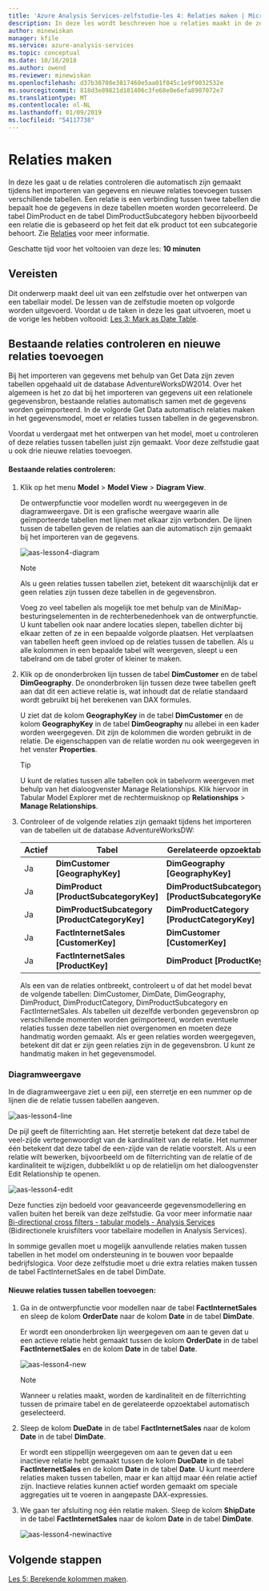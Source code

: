 ```yaml
---
title: 'Azure Analysis Services-zelfstudie-les 4: Relaties maken | Microsoft Docs'
description: In deze les wordt beschreven hoe u relaties maakt in de zelfstudie over Azure Analysis Services.
author: minewiskan
manager: kfile
ms.service: azure-analysis-services
ms.topic: conceptual
ms.date: 10/18/2018
ms.author: owend
ms.reviewer: minewiskan
ms.openlocfilehash: d37b30708e3817460e5aa01f045c1e9f9032532e
ms.sourcegitcommit: 818d3e89821d101406c3fe68e0e6efa8907072e7
ms.translationtype: MT
ms.contentlocale: nl-NL
ms.lasthandoff: 01/09/2019
ms.locfileid: "54117738"
---
```

# <a name="create-relationships"></a>Relaties maken

In deze les gaat u de relaties controleren die automatisch zijn gemaakt tijdens het importeren van gegevens en nieuwe relaties toevoegen tussen verschillende tabellen. Een relatie is een verbinding tussen twee tabellen die bepaalt hoe de gegevens in deze tabellen moeten worden gecorreleerd. De tabel DimProduct en de tabel DimProductSubcategory hebben bijvoorbeeld een relatie die is gebaseerd op het feit dat elk product tot een subcategorie behoort. Zie [Relaties](https://docs.microsoft.com/sql/analysis-services/tabular-models/relationships-ssas-tabular) voor meer informatie.
  
Geschatte tijd voor het voltooien van deze les: **10 minuten**  
  
## <a name="prerequisites"></a>Vereisten  
Dit onderwerp maakt deel uit van een zelfstudie over het ontwerpen van een tabellair model. De lessen van de zelfstudie moeten op volgorde worden uitgevoerd. Voordat u de taken in deze les gaat uitvoeren, moet u de vorige les hebben voltooid: [Les 3: Mark as Date Table](../tutorials/aas-lesson-3-mark-as-date-table.md). 
  
## <a name="review-existing-relationships-and-add-new-relationships"></a>Bestaande relaties controleren en nieuwe relaties toevoegen  
Bij het importeren van gegevens met behulp van Get Data zijn zeven tabellen opgehaald uit de database AdventureWorksDW2014. Over het algemeen is het zo dat bij het importeren van gegevens uit een relationele gegevensbron, bestaande relaties automatisch samen met de gegevens worden geïmporteerd. In de volgorde Get Data automatisch relaties maken in het gegevensmodel, moet er relaties tussen tabellen in de gegevensbron.

Voordat u verdergaat met het ontwerpen van het model, moet u controleren of deze relaties tussen tabellen juist zijn gemaakt. Voor deze zelfstudie gaat u ook drie nieuwe relaties toevoegen.  

  
#### <a name="to-review-existing-relationships"></a>Bestaande relaties controleren:  
  
1.  Klik op het menu **Model** > **Model View** > **Diagram View**.  

    De ontwerpfunctie voor modellen wordt nu weergegeven in de diagramweergave. Dit is een grafische weergave waarin alle geïmporteerde tabellen met lijnen met elkaar zijn verbonden. De lijnen tussen de tabellen geven de relaties aan die automatisch zijn gemaakt bij het importeren van de gegevens.
    
    ![aas-lesson4-diagram](../tutorials/media/aas-lesson4-diagram.png)
  
    > [!NOTE]
    > Als u geen relaties tussen tabellen ziet, betekent dit waarschijnlijk dat er geen relaties zijn tussen deze tabellen in de gegevensbron.

    Voeg zo veel tabellen als mogelijk toe met behulp van de MiniMap-besturingselementen in de rechterbenedenhoek van de ontwerpfunctie. U kunt tabellen ook naar andere locaties slepen, tabellen dichter bij elkaar zetten of ze in een bepaalde volgorde plaatsen. Het verplaatsen van tabellen heeft geen invloed op de relaties tussen de tabellen. Als u alle kolommen in een bepaalde tabel wilt weergeven, sleept u een tabelrand om de tabel groter of kleiner te maken.  
  
2.  Klik op de ononderbroken lijn tussen de tabel **DimCustomer** en de tabel **DimGeography**. De ononderbroken lijn tussen deze twee tabellen geeft aan dat dit een actieve relatie is, wat inhoudt dat de relatie standaard wordt gebruikt bij het berekenen van DAX formules.  
  
    U ziet dat de kolom **GeographyKey** in de tabel **DimCustomer** en de kolom **GeographyKey** in de tabel **DimGeography** nu allebei in een kader worden weergegeven. Dit zijn de kolommen die worden gebruikt in de relatie. De eigenschappen van de relatie worden nu ook weergegeven in het venster **Properties**.  
  
    > [!TIP]  
    > U kunt de relaties tussen alle tabellen ook in tabelvorm weergeven met behulp van het dialoogvenster Manage Relationships. Klik hiervoor in Tabular Model Explorer met de rechtermuisknop op **Relationships** > **Manage Relationships**.
  
3.  Controleer of de volgende relaties zijn gemaakt tijdens het importeren van de tabellen uit de database AdventureWorksDW:  
  
    |Actief|Tabel|Gerelateerde opzoektabel|  
    |----------|---------|------------------------|  
    |Ja|**DimCustomer [GeographyKey]**|**DimGeography [GeographyKey]**|  
    |Ja|**DimProduct [ProductSubcategoryKey]**|**DimProductSubcategory [ProductSubcategoryKey]**|  
    |Ja|**DimProductSubcategory [ProductCategoryKey]**|**DimProductCategory [ProductCategoryKey]**|  
    |Ja|**FactInternetSales [CustomerKey]**|**DimCustomer [CustomerKey]**|  
    |Ja|**FactInternetSales [ProductKey]**|**DimProduct [ProductKey]**|  
  
    Als een van de relaties ontbreekt, controleert u of dat het model bevat de volgende tabellen: DimCustomer, DimDate, DimGeography, DimProduct, DimProductCategory, DimProductSubcategory en FactInternetSales. Als tabellen uit dezelfde verbonden gegevensbron op verschillende momenten worden geïmporteerd, worden eventuele relaties tussen deze tabellen niet overgenomen en moeten deze handmatig worden gemaakt. Als er geen relaties worden weergegeven, betekent dit dat er zijn geen relaties zijn in de gegevensbron. U kunt ze handmatig maken in het gegevensmodel.

### <a name="take-a-closer-look"></a>Diagramweergave
In de diagramweergave ziet u een pijl, een sterretje en een nummer op de lijnen die de relatie tussen tabellen aangeven.

![aas-lesson4-line](../tutorials/media/aas-lesson4-line.png)

De pijl geeft de filterrichting aan. Het sterretje betekent dat deze tabel de veel-zijde vertegenwoordigt van de kardinaliteit van de relatie. Het nummer één betekent dat deze tabel de een-zijde van de relatie voorstelt. Als u een relatie wilt bewerken, bijvoorbeeld om de filterrichting van de relatie of de kardinaliteit te wijzigen, dubbelklikt u op de relatielijn om het dialoogvenster Edit Relationship te openen.

![aas-lesson4-edit](../tutorials/media/aas-lesson4-edit.png)

Deze functies zijn bedoeld voor geavanceerde gegevensmodellering en vallen buiten het bereik van deze zelfstudie. Ga voor meer informatie naar [Bi-directional cross filters - tabular models - Analysis Services](https://docs.microsoft.com/sql/analysis-services/tabular-models/bi-directional-cross-filters-tabular-models-analysis-services) (Bidirectionele kruisfilters voor tabellaire modellen in Analysis Services).

In sommige gevallen moet u mogelijk aanvullende relaties maken tussen tabellen in het model om ondersteuning in te bouwen voor bepaalde bedrijfslogica. Voor deze zelfstudie moet u drie extra relaties maken tussen de tabel FactInternetSales en de tabel DimDate.  
  
#### <a name="to-add-new-relationships-between-tables"></a>Nieuwe relaties tussen tabellen toevoegen:  
  
1.  Ga in de ontwerpfunctie voor modellen naar de tabel **FactInternetSales** en sleep de kolom **OrderDate** naar de kolom **Date** in de tabel **DimDate**.  

    Er wordt een ononderbroken lijn weergegeven om aan te geven dat u een actieve relatie hebt gemaakt tussen de kolom **OrderDate** in de tabel **FactInternetSales** en de kolom **Date** in de tabel **Date**. 
  
      ![aas-lesson4-new](../tutorials/media/aas-lesson4-new.png) 
  
    > [!NOTE]  
    > Wanneer u relaties maakt, worden de kardinaliteit en de filterrichting tussen de primaire tabel en de gerelateerde opzoektabel automatisch geselecteerd.  
  
2.  Sleep de kolom **DueDate** in de tabel **FactInternetSales** naar de kolom **Date** in de tabel **DimDate**.  
  
    Er wordt een stippellijn weergegeven om aan te geven dat u een inactieve relatie hebt gemaakt tussen de kolom **DueDate** in de tabel **FactInternetSales** en de kolom **Date** in de tabel **Date**. U kunt meerdere relaties maken tussen tabellen, maar er kan altijd maar één relatie actief zijn. Inactieve relaties kunnen actief worden gemaakt om speciale aggregaties uit te voeren in aangepaste DAX-expressies.  
  
3.  We gaan ter afsluiting nog één relatie maken. Sleep de kolom **ShipDate** in de tabel **FactInternetSales** naar de kolom **Date** in de tabel **DimDate**.  
    
     ![aas-lesson4-newinactive](../tutorials/media/aas-lesson4-newinactive.png)
  
## <a name="whats-next"></a>Volgende stappen
[Les 5: Berekende kolommen maken](../tutorials/aas-lesson-5-create-calculated-columns.md).
  
  
  
